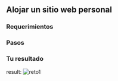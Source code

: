 ## Alojar un sitio web personal
### Requerimientos
### Pasos 
### Tu resultado
result: ![reto1](https://github.com/user-attachments/assets/a61e20ce-88da-4d50-ad86-544afd4e05f5)

